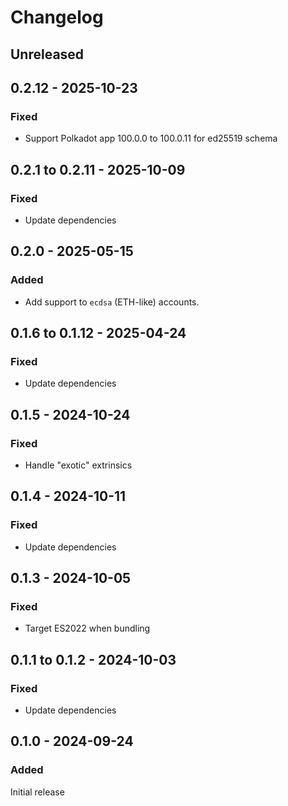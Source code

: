 # Changelog

## Unreleased

## 0.2.12 - 2025-10-23

### Fixed

- Support Polkadot app 100.0.0 to 100.0.11 for ed25519 schema

## 0.2.1 to 0.2.11 - 2025-10-09

### Fixed

- Update dependencies

## 0.2.0 - 2025-05-15

### Added

- Add support to `ecdsa` (ETH-like) accounts.

## 0.1.6 to 0.1.12 - 2025-04-24

### Fixed

- Update dependencies

## 0.1.5 - 2024-10-24

### Fixed

- Handle "exotic" extrinsics

## 0.1.4 - 2024-10-11

### Fixed

- Update dependencies

## 0.1.3 - 2024-10-05

### Fixed

- Target ES2022 when bundling

## 0.1.1 to 0.1.2 - 2024-10-03

### Fixed

- Update dependencies

## 0.1.0 - 2024-09-24

### Added

Initial release
